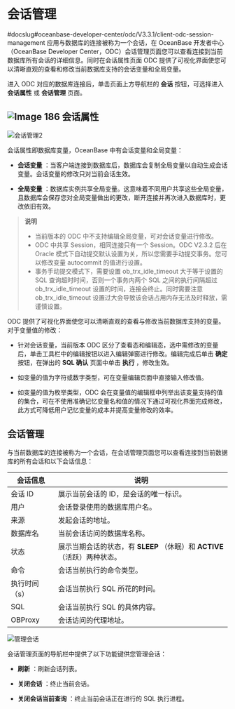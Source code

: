 会话管理 
=========================
#docslug#oceanbase-developer-center/odc/V3.3.1/client-odc-session-management
应用与数据库的连接被称为一个会话，在 OceanBase 开发者中心（OceanBase Developer Center，ODC）会话管理页面您可以查看连接到当前数据库所有会话的详细信息。同时在会话属性页面 ODC 提供了可视化界面使您可以清晰直观的查看和修改当前数据库支持的会话变量和全局变量。

进入 ODC 对应的数据库连接后，单击页面上方导航栏的 **会话** 按钮，可选择进入 **会话属性** 或 **会话管理** 页面。

![Image 186](https://help-static-aliyun-doc.aliyuncs.com/assets/img/zh-CN/4639171361/p241371.png)
会话属性 
-------------------------

![会话管理2](https://help-static-aliyun-doc.aliyuncs.com/assets/img/zh-CN/4639171361/p203464.png)

会话属性即数据库变量，OceanBase 中有会话变量和全局变量：

* **会话变量** ：当客户端连接到数据库后，数据库会复制全局变量以自动生成会话变量。会话变量的修改只对当前会话生效。

* **全局变量** ：数据库实例共享全局变量。这意味着不同用户共享这些全局变量，且数据库会保存您对全局变量做出的更改，断开连接并再次进入数据库时，更改依旧有效。



> **说明** <br>
> * 当前版本的 ODC 中不支持编辑全局变量，可对会话变量进行修改。
> * ODC 中共享 Session，相同连接只有一个 Session。ODC V2.3.2 后在 Oracle 模式下自动提交默认设置为关，所以您需要手动提交事务。您可以修改变量 autocommit 的值进行设置。
> * 事务手动提交模式下，需要设置 ob_trx_idle_timeout 大于等于设置的 SQL 查询超时时间，否则一个事务内两个 SQL 之间的执行间隔超过 ob_trx_idle_timeout 设置的时间，连接会终止。同时需要注意 ob_trx_idle_timeout 设置过大会导致该会话占用内存无法及时释放，需谨慎设置。

  




ODC 提供了可视化界面使您可以清晰直观的查看与修改当前数据库支持的变量。对于变量值的修改：

* 针对会话变量，当前版本 ODC 区分了查看态和编辑态，选中需修改的变量后，单击工具栏中的编辑按钮以进入编辑弹窗进行修改。编辑完成后单击 **确定** 按钮，在弹出的 **SQL 确认** 页面中单击 **执行** ，修改生效。

  

* 如变量的值为字符或数字类型，可在变量编辑页面中直接输入修改值。

  

* 如变量的值为枚举类型，ODC 会在变量值的编辑框中列举出该变量支持的值的集合，可在不使用准确记忆变量名和值的情况下通过可视化界面完成修改，此方式可降低用户记忆变量的成本并提高变量修改的效率。

  




会话管理 
-------------------------

与当前数据库的连接被称为一个会话，在会话管理页面您可以查看连接到当前数据库的所有会话和以下会话信息：


|  会话信息   |                        说明                        |
|---------|--------------------------------------------------|
| 会话 ID   | 展示当前会话的 ID，是会话的唯一标识。                             |
| 用户      | 会话登录使用的数据库用户名。                                   |
| 来源      | 发起会话的地址。                                         |
| 数据库名    | 当前会话访问的数据库名称。                                    |
| 状态      | 展示当期会话的状态，有 **SLEEP** （休眠）和 **ACTIVE** （活跃）两种状态。 |
| 命令      | 会话当前执行的命令类型。                                     |
| 执行时间（s） | 会话当前执行 SQL 所花的时间。                                |
| SQL     | 会话当前执行 SQL 的具体内容。                                |
| OBProxy | 会话访问的代理地址。                                       |


![管理会话](https://help-static-aliyun-doc.aliyuncs.com/assets/img/zh-CN/1238140161/p203463.png)

会话管理页面的导航栏中提供了以下功能键供您管理会话：

* **刷新** ：刷新会话列表。

* **关闭会话** ：终止当前会话。

* **关闭会话当前查询** ：终止当前会话正在进行的 SQL 执行进程。



